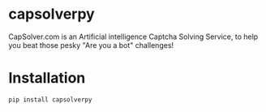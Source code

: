 # capsolverpy
CapSolver.com is an Artificial intelligence Captcha Solving Service, to help you beat those pesky "Are you a bot" challenges!

# Installation
```bash
pip install capsolverpy
